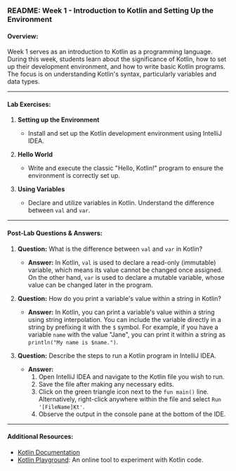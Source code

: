 ### README: Week 1 - Introduction to Kotlin and Setting Up the Environment
#### **Overview:**
Week 1 serves as an introduction to Kotlin as a programming language. During this week, students learn about the significance of Kotlin, how to set up their development environment, and how to write basic Kotlin programs. The focus is on understanding Kotlin's syntax, particularly variables and data types.

---

#### **Lab Exercises:**

1. **Setting up the Environment**
    - Install and set up the Kotlin development environment using IntelliJ IDEA.
    
2. **Hello World**
    - Write and execute the classic "Hello, Kotlin!" program to ensure the environment is correctly set up.

3. **Using Variables**
    - Declare and utilize variables in Kotlin. Understand the difference between `val` and `var`.

---

#### **Post-Lab Questions & Answers:**

1. **Question:** What is the difference between `val` and `var` in Kotlin?
    - **Answer:** In Kotlin, `val` is used to declare a read-only (immutable) variable, which means its value cannot be changed once assigned. On the other hand, `var` is used to declare a mutable variable, whose value can be changed later in the program.

2. **Question:** How do you print a variable's value within a string in Kotlin?
    - **Answer:** In Kotlin, you can print a variable's value within a string using string interpolation. You can include the variable directly in a string by prefixing it with the `$` symbol. For example, if you have a variable `name` with the value "Jane", you can print it within a string as `println("My name is $name.")`.

3. **Question:** Describe the steps to run a Kotlin program in IntelliJ IDEA.
    - **Answer:** 
        1. Open IntelliJ IDEA and navigate to the Kotlin file you wish to run.
        2. Save the file after making any necessary edits.
        3. Click on the green triangle icon next to the `fun main()` line. Alternatively, right-click anywhere within the file and select `Run '[FileName]Kt'`.
        4. Observe the output in the console pane at the bottom of the IDE.

---

#### **Additional Resources:**
- [Kotlin Documentation](https://kotlinlang.org/docs/home.html)
- [Kotlin Playground](https://play.kotlinlang.org/): An online tool to experiment with Kotlin code.

